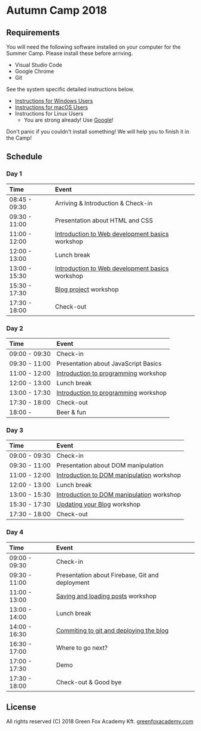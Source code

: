 # Autumn Camp 2018

## Requirements

You will need the following software installed on your computer for the Summer
Camp. Please install these before arriving.

- Visual Studio Code
- Google Chrome
- Git

See the system specific detailed instructions below.

- [Instructions for Windows Users](prerequirements-windows.md)
- [Instructions for macOS Users](prerequirements-macos.md)
- Instructions for Linux Users
  - You are strong already! Use [Google](https://www.google.com/)!

Don't panic if you couldn't install something! We will help you to finish it in
the Camp!

## Schedule

### Day 1
| Time          | Event                                                                        |
| :------------ | :--------------------------------------------------------------------------- |
| 08:45 - 09:30 | Arriving & Introduction & Check-in                                           |
| 09:30 - 11:00 | Presentation about HTML and CSS                                              |
| 11:00 - 12:00 | [Introduction to Web development basics](web-development-basics.md) workshop |
| 12:00 - 13:00 | Lunch break                                                                  |
| 13:00 - 15:30 | [Introduction to Web development basics](web-development-basics.md) workshop |
| 15:30 - 17:30 | [Blog project](blog-project.md) workshop                                     |
| 17:30 - 18:00 | Check-out                                                                    |

### Day 2
| Time          | Event                                                                     |
| :------------ | :------------------------------------------------------------------------ |
| 09:00 - 09:30 | Check-in                                                                  |
| 09:30 - 11:00 | Presentation about JavaScript Basics                                      |
| 11:00 - 12:00 | [Introduction to programming](introduction-to-programming.md) workshop    |
| 12:00 - 13:00 | Lunch break                                                               |
| 13:00 - 17:30 | [Introduction to programming](introduction-to-programming.md) workshop    |
| 17:30 - 18:00 | Check-out                                                                 |
| 18:00 -       | Beer & fun                                                                  |

### Day 3
| Time          | Event                                                                            |
| :------------ | :------------------------------------------------------------------------------- |
| 09:00 - 09:30 | Check-in                                                                         |
| 09:30 - 11:00 | Presentation about DOM manipulation                                              |
| 11:00 - 12:00 | [Introduction to DOM manipulation](introduction-to-dom-manipulation.md) workshop |
| 12:00 - 13:00 | Lunch break                                                                      |
| 13:00 - 15:30 | [Introduction to DOM manipulation](introduction-to-dom-manipulation.md) workshop |
| 15:30 - 17:30 | [Updating your Blog](update-blog-project.md) workshop                            |
| 17:30 - 18:00 | Check-out                                                                        |

### Day 4
| Time          | Event                                                                       |
| :------------ | :-------------------------------------------------------------------------- |
| 09:00 - 09:30 | Check-in                                                                    |
| 09:30 - 11:00 | Presentation about Firebase, Git and deployment                             |
| 11:00 - 13:00 | [Saving and loading posts](saving-and-loading-data.md) workshop             |
| 13:00 - 14:00 | Lunch break                                                                 |
| 14:00 - 16:30 | [Commiting to git and deploying the blog](deployment.md)                    |
| 16:30 - 17:00 | Where to go next?                                                           |
| 17:00 - 17:30 | Demo                                                                        |
| 17:30 - 18:00 | Check-out & Good bye                                                        |

## License

All rights reserved (C) 2018 Green Fox Academy Kft. [greenfoxacademy.com](http://greenfoxacademy.com)
